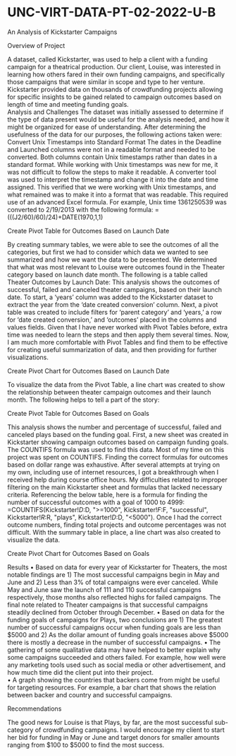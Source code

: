 # UNC-VIRT-DATA-PT-02-2022-U-B
An Analysis of Kickstarter Campaigns

Overview of Project

A dataset, called Kickstarter, was used to help a client with a funding campaign for a theatrical production.  Our client, Louise, was interested in learning how others fared in their own funding campaigns, and specifically those campaigns that were similar in scope and type to her venture. Kickstarter provided data on thousands of crowdfunding projects allowing for specific insights to be gained related to campaign outcomes based on length of time and meeting funding goals.  
Analysis and Challenges
The dataset was initially assessed to determine if the type of data present would be useful for the analysis needed, and how it might be organized for ease of understanding.  After determining the usefulness of the data for our purposes, the following actions taken were:
Convert Unix Timestamps into Standard Format
The dates in the Deadline and Launched columns were not in a readable format and needed to be converted.  Both columns contain Unix timestamps rather than dates in a standard format.  While working with Unix timestamps was new for me, it was not difficult to follow the steps to make it readable.  A converter tool was used to interpret the timestamp and change it into the date and time assigned. This verified that we were working with Unix timestamps, and what remained was to make it into a format that was readable. This required use of an advanced Excel formula.  For example, Unix time 1361250539 was converted to 2/19/2013 with the following formula: 
=(((J2/60)/60)/24)+DATE(1970,1,1)

Create Pivot Table for Outcomes Based on Launch Date

By creating summary tables, we were able to see the outcomes of all the categories, but first we had to consider which data we wanted to see summarized and how we want the data to be presented.  We determined that what was most relevant to Louise were outcomes found in the Theater category based on launch date month.  The following is a table called Theater Outcomes by Launch Date:
This analysis shows the outcomes of successful, failed and canceled theater campaigns, based on their launch date. To start, a ‘years’ column was added to the Kickstarter dataset to extract the year from the ‘date created conversion’ column. Next, a pivot table was created to include filters for ‘parent category’ and ‘years,’ a row for ‘date created conversion,’ and ‘outcomes’ placed in the columns and values fields. Given that I have never worked with Pivot Tables before, extra time was needed to learn the steps and then apply them several times.  Now, I am much more comfortable with Pivot Tables and find them to be effective for creating useful summarization of data, and then providing for further visualizations.

Create Pivot Chart for Outcomes Based on Launch Date

To visualize the data from the Pivot Table, a line chart was created to show the relationship between theater campaign outcomes and their launch month.  The following helps to tell a part of the story:

Create Pivot Table for Outcomes Based on Goals

This analysis shows the number and percentage of successful, failed and canceled plays based on the funding goal. First, a new sheet was created in Kickstarter showing campaign outcomes based on campaign funding goals. The COUNTIFS formula was used to find this data. Most of my time on this project was spent on COUNTIFS.  Finding the correct formulas for outcomes based on dollar range was exhaustive. After several attempts at trying on my own, including use of internet resources, I got a breakthrough when I received help during course office hours.  My difficulties related to improper filtering on the main Kickstarter sheet and formulas that lacked necessary criteria. 
Referencing the below table, here is a formula for finding the number of successful outcomes with a goal of 1000 to 4999: =COUNTIFS(Kickstarter!$D:$D, ">=1000", Kickstarter!$F:$F, "successful", Kickstarter!$R:$R, "plays", Kickstarter!$D:$D, "<5000").  Once I had the correct outcome numbers, finding total projects and outcome percentages was not difficult. With the summary table in place, a line chart was also created to visualize the data.
 
Create Pivot Chart for Outcomes Based on Goals
 
Results
•	Based on data for every year of Kickstarter for Theaters, the most notable findings are 1) The most successful campaigns begin in May and June and 2) Less than 3% of total campaigns were ever canceled.  While May and June saw the launch of 111 and 110 successful campaigns respectively, those months also reflected highs for failed campaigns.  The final note related to Theater campaigns is that successful campaigns steadily declined from October through December.
•	Based on data for the funding goals of campaigns for Plays, two conclusions are 1) The greatest number of successful campaigns occur when funding goals are less than $5000 and 2) As the dollar amount of funding goals increases above $5000 there is mostly a decrease in the number of successful campaigns.
•	The gathering of some qualitative data may have helped to better explain why some campaigns succeeded and others failed.  For example, how well were any marketing tools used such as social media or other advertisement, and how much time did the client put into their project.  
•	A graph showing the countries that backers come from might be useful for targeting resources.  For example, a bar chart that shows the relation between backer and country and successful campaigns.

Recommendations

The good news for Louise is that Plays, by far, are the most successful sub-category of crowdfunding campaigns. I would encourage my client to start her bid for funding in May or June and target donors for smaller amounts ranging from $100 to $5000 to find the most success.



